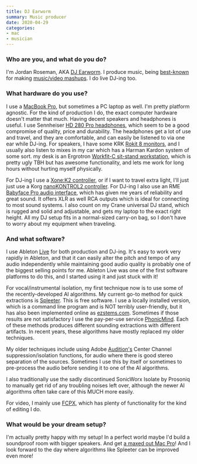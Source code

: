 ```yaml
---
title: DJ Earworm
summary: Music producer
date: 2020-04-29
categories:
- mac
- musician
---
```


### Who are you, and what do you do?

I'm Jordan Roseman, AKA [DJ Earworm](https://www.youtube.com/user/djearworm "Jordan's YouTube account."). I produce music, being [best-known](https://www.youtube.com/watch?v=iNzrwh2Z2hQ "Jordan's 'Blame It On The Pop' mashup on YouTube.") for making [music/video mashups](https://www.youtube.com/watch?v=UhIte8t6BEg "Jordan's 'Decade of Pop' on YouTube."). I do live DJ-ing too.

### What hardware do you use?

I use a [MacBook Pro][macbook-pro], but sometimes a PC laptop as well. I'm pretty platform agnostic. For the kind of production I do, the exact computer hardware doesn't matter that much. Having decent speakers and headphones is useful. I use Sennheiser [HD 280 Pro headphones][hd-280-pro], which seem to be a good compromise of quality, price and durability. The headphones get a lot of use and travel, and they are comfortable, and can easily be listened to via one ear while DJ-ing. For speakers, I have some KRK [Rokit 8 monitors][rokit-8], and I usually also listen to mixes in my car which has a Harman Kardon system of some sort. my desk is an Ergrotron [Workfit-C sit-stand workstation][workfit-c], which is pretty ugly TBH but has awesome functionality, and lets me work for long hours without hurting myself physically.

For DJ-ing I use a [Xone:K2 controller][xone-k2], or if I want to travel extra light, I'll just just use a Korg [nanoKONTROL2 controller][nanokontrol2]. For DJ-ing I also use an RME [Babyface Pro audio interface][babyface-pro], which has given me years of reliability and great sound. It offers XLR as well RCA outputs which is ideal for connecting to most sound systems. I also count on my Crane universal DJ stand, which is rugged and solid and adjustable, and gets my laptop to the exact right height. All my DJ setup fits in a normal-sized carry-on bag, so I don't have to worry about my equipment when traveling.

### And what software?

I use Ableton [Live][] for both production and DJ-ing. It's easy to work very rapidly in Ableton, and that it can easily alter the pitch and tempo of any audio independently while maintaining good audio quality is probably one of the biggest selling points for me. Ableton Live was one of the first software platforms to do this, and I started using it and just stuck with it! 

For vocal/instrumental isolation, my first technique now is to use some of the recently-developed AI algorithms. My current go-to method for quick extractions is [Spleeter][]. This is free software. I use a locally installed version, which is a command line program and is NOT terribly user-friendly, but it has also been implemented online as [ezstems.com](https://ezstems.com/ "A website that uses Spleeter to separate vocals and instruments in audio tracks."). Sometimes if those results are not satisfactory I use the pay-per-use service [PhonicMind][]. Each of these methods produces different sounding extractions with different artifacts. In recent years, these algorithms have mostly replaced my older techniques.

My older techniques include using Adobe [Audition's][audition] Center Channel suppression/isolation functions, for audio where there is good stereo separation of the sources. Sometimes I use this by itself or sometimes to pre-process the audio before sending it to one of the AI algorithms.

I also traditionally use the sadly discontinued SonicWorx Isolate by Prosoniq to manually get rid of any troubling noises left over, although the newer AI algorithms often take care of this MUCH more easily.

For video, I mainly use [FCPX][final-cut-pro-x], which has plenty of functionality for the kind of editing I do.

### What would be your dream setup?

I'm actually pretty happy with my setup! In a perfect world maybe I'd build a soundproof room with bigger speakers. And get [a maxed out Mac Pro](https://appleinsider.com/articles/19/12/10/a-maxed-out-mac-pro-will-cost-you-53000----without-display "An AppleInsider article on the cost of a maxed-out Mac Pro.")! And I look forward to the day where algorithms like Spleeter can be improved even more!

[audition]: https://creative.adobe.com/products/audition "An audio editing software suite."
[babyface-pro]: https://babyface.rme-audio.de/ "A USB audio interface."
[final-cut-pro-x]: https://en.wikipedia.org/wiki/Final_Cut_Pro_X "A nonlinear video editor."
[hd-280-pro]: https://www.amazon.com/Sennheiser-HD-280-Pro-Headphones/dp/B000065BPB "Closed stereo headphones."
[live]: https://www.ableton.com/en/live/ "Musical creation software."
[macbook-pro]: https://www.apple.com/macbook-pro/ "A laptop."
[nanokontrol2]: https://www.korg.com/us/products/computergear/nanokontrol2/ "A USB MIDI controller."
[phonicmind]: https://phonicmind.com/ "A service for separating vocals and instruments in audio tracks."
[rokit-8]: https://www.amazon.com/KRK-RP8G3-NA-Generation-Powered-Monitor/dp/B00FXBIG1G/ "A pair of powered speakers."
[spleeter]: https://github.com/deezer/spleeter "A tool to separate voice and instruments from audio tracks."
[workfit-c]: https://www.ergotron.com/en-us/products/product-details/24-216#/ "A sit-stand desk."
[xone-k2]: https://www.allen-heath.com/ahproducts/xonek2/ "A MIDI controller."
